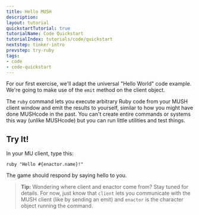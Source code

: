 ```yaml
---
title: Hello MUSH
description:
layout: tutorial
quickstartTutorial: true
tutorialName: Code Quickstart
tutorialIndex: tutorials/code/quickstart
nextstep: tinker-intro
prevstep: try-ruby
tags: 
- code
- code-quickstart
---
```


For our first exercise, we'll adapt the universal "Hello World" code example.  We're going to make use of the `emit` method on the client object. 

The `ruby` command lets you execute arbitrary Ruby code from your MUSH client window and emit the results to yourself, similar to how you might have done MUSHcode in the past.  You can't create entire commands or systems this way (unlike MUSHcode) but you can run little utilities and test things.

## Try It!

In your MU client, type this:

    ruby "Hello #{enactor.name}!"

The game should respond by saying hello to you.

> <i class="fa fa-info-circle"></i> **Tip:** Wondering where client and enactor come from?  Stay tuned for details.  For now, just know that `client` lets you communicate with the MUSH client (like by sending an emit) and `enactor` is the character object running the command.